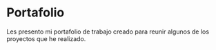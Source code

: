 # Portafolio 
Les presento mi portafolio de trabajo creado para reunir algunos de los proyectos que he realizado.
